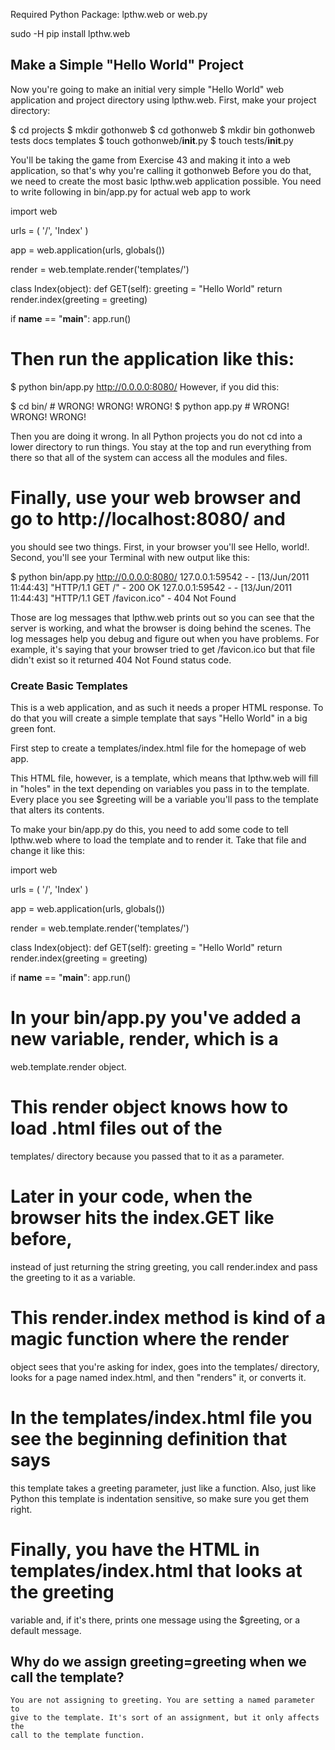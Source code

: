 Required Python Package: 
lpthw.web or web.py

sudo -H pip install lpthw.web

## Make a Simple "Hello World" Project
Now you're going to make an initial very simple "Hello World" web
application and project directory using lpthw.web. First, make your project directory:

$ cd projects
$ mkdir gothonweb
$ cd gothonweb
$ mkdir bin gothonweb tests docs templates
$ touch gothonweb/__init__.py
$ touch tests/__init__.py

You'll be taking the game from Exercise 43 and making it into a web application,
so that's why you're calling it gothonweb
Before you do that, we need to create the most basic lpthw.web application
possible. You need to write following in bin/app.py for actual web app to work

import web

urls = (
  '/', 'Index'
)

app = web.application(urls, globals())

render = web.template.render('templates/')

class Index(object):
    def GET(self):
        greeting = "Hello World"
        return render.index(greeting = greeting)

if __name__ == "__main__":
    app.run()

# Then run the application like this:

$ python bin/app.py
http://0.0.0.0:8080/
However, if you did this:

$ cd bin/   # WRONG! WRONG! WRONG!
$ python app.py  # WRONG! WRONG! WRONG!

Then you are doing it wrong. In all Python projects you do not cd into a
lower directory to run things. You stay at the top and run everything from
there so that all of the system can access all the modules and files.
# Finally, use your web browser and go to http://localhost:8080/ and 
you should see two things. First, in your browser you'll see 
Hello, world!. Second, you'll see your Terminal with new output like this:

$ python bin/app.py
http://0.0.0.0:8080/
127.0.0.1:59542 - - [13/Jun/2011 11:44:43] "HTTP/1.1 GET /" - 200 OK
127.0.0.1:59542 - - [13/Jun/2011 11:44:43] "HTTP/1.1 GET /favicon.ico" - 404 Not Found

Those are log messages that lpthw.web prints out so you can see that the
server is working, and what the browser is doing behind the scenes. The log
messages help you debug and figure out when you have problems. For example,
it's saying that your browser tried to get /favicon.ico but that file didn't 
exist so it returned 404 Not Found status code.



### Create Basic Templates

 This is a web application, and as such it needs a proper HTML response.
 To do that you will create a simple template that says "Hello World" in a
 big green font.
 
First step to create a templates/index.html file for the homepage of web app.

This HTML file, however, is a template, which means that lpthw.web
will fill in "holes" in the text depending on variables you pass in to the
template. Every place you see $greeting will be a variable you'll pass to 
the template that alters its contents.

To make your bin/app.py do this, you need to add some code to tell lpthw.web
where to load the template and to render it. Take that file and change it like this:

import web

urls = (
  '/', 'Index'
)

app = web.application(urls, globals())

render = web.template.render('templates/')

class Index(object):
    def GET(self):
        greeting = "Hello World"
        return render.index(greeting = greeting)

if __name__ == "__main__":
    app.run()

# In your bin/app.py you've added a new variable, render, which is a
  web.template.render object.
  
# This render object knows how to load .html files out of the 
  templates/ directory because you passed that to it as a parameter.

# Later in your code, when the browser hits the index.GET like before, 
  instead of just returning the string greeting, you call render.index 
  and pass the greeting to it as a variable.
  
# This render.index method is kind of a magic function where the render 
  object sees that you're asking for index, goes into the templates/ directory, 
  looks for a page named index.html, and then "renders" it, or converts it.

# In the templates/index.html file you see the beginning definition that says
  this template takes a greeting parameter, just like a function. Also, just
  like Python this template is indentation sensitive, so make sure you get them right.

# Finally, you have the HTML in templates/index.html that looks at the greeting
  variable and, if it's there, prints one message using the $greeting, or a
  default message.
  
  
## Why do we assign greeting=greeting when we call the template?
    
	You are not assigning to greeting. You are setting a named parameter to 
	give to the template. It's sort of an assignment, but it only affects the
	call to the template function.
